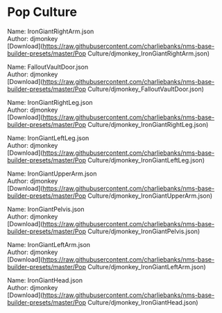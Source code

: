 # Pop Culture

Name: IronGiantRightArm.json  
Author: djmonkey  
[Download](https://raw.githubusercontent.com/charliebanks/nms-base-builder-presets/master/Pop Culture/djmonkey_IronGiantRightArm.json)  

Name: FalloutVaultDoor.json  
Author: djmonkey  
[Download](https://raw.githubusercontent.com/charliebanks/nms-base-builder-presets/master/Pop Culture/djmonkey_FalloutVaultDoor.json)  

Name: IronGiantRightLeg.json  
Author: djmonkey  
[Download](https://raw.githubusercontent.com/charliebanks/nms-base-builder-presets/master/Pop Culture/djmonkey_IronGiantRightLeg.json)  

Name: IronGiantLeftLeg.json  
Author: djmonkey  
[Download](https://raw.githubusercontent.com/charliebanks/nms-base-builder-presets/master/Pop Culture/djmonkey_IronGiantLeftLeg.json)  

Name: IronGiantUpperArm.json  
Author: djmonkey  
[Download](https://raw.githubusercontent.com/charliebanks/nms-base-builder-presets/master/Pop Culture/djmonkey_IronGiantUpperArm.json)  

Name: IronGiantPelvis.json  
Author: djmonkey  
[Download](https://raw.githubusercontent.com/charliebanks/nms-base-builder-presets/master/Pop Culture/djmonkey_IronGiantPelvis.json)  

Name: IronGiantLeftArm.json  
Author: djmonkey  
[Download](https://raw.githubusercontent.com/charliebanks/nms-base-builder-presets/master/Pop Culture/djmonkey_IronGiantLeftArm.json)  

Name: IronGiantHead.json  
Author: djmonkey  
[Download](https://raw.githubusercontent.com/charliebanks/nms-base-builder-presets/master/Pop Culture/djmonkey_IronGiantHead.json)  

